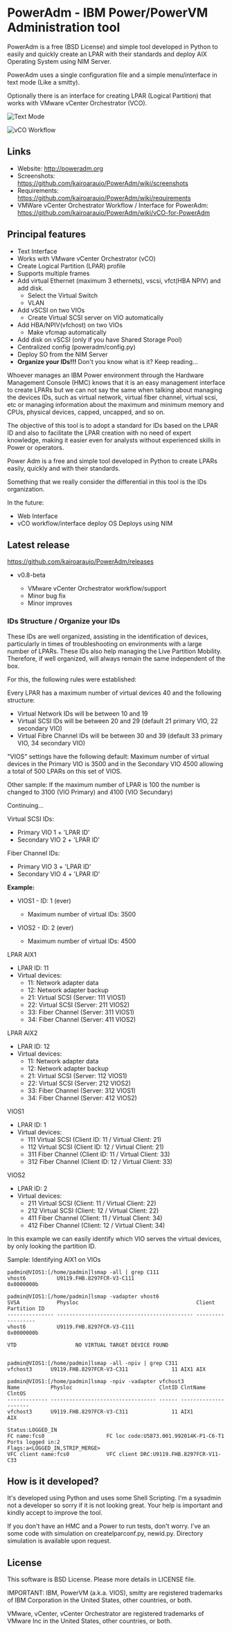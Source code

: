 # PowerAdm - IBM Power/PowerVM Administration tool

PowerAdm is a free (BSD License) and simple tool developed in Python to easily and quickly create an LPAR with their standards and deploy AIX Operating System using NIM Server.

PowerAdm uses a single configuration file and  a simple menu/interface in text mode (Like a smitty).

Optionally there is an interface for creating LPAR (Logical Partition) that works with VMware vCenter Orchestrator (VCO).

![Text Mode](http://kairo.freeshell.org/poweradm/poweradm.png "Text Mode")

![vCO Workflow](http://kairo.freeshell.org/poweradm/vCO/vCO-config-approval.png "vCO Workflow")

## Links

- Website: http://poweradm.org
- Screenshots: https://github.com/kairoaraujo/PowerAdm/wiki/screenshots	
- Requirements: https://github.com/kairoaraujo/PowerAdm/wiki/requirements
- VMWare vCenter Orchestrator Workflow / Interface for PowerAdm: https://github.com/kairoaraujo/PowerAdm/wiki/vCO-for-PowerAdm


## Principal features

- Text Interface
- Works with VMware vCenter Orchestrator (vCO)
- Create Logical Partition (LPAR) profile
- Supports multiple frames
- Add virtual Ethernet (maximum 3 ethernets), vscsi, vfct(HBA NPIV) and add disk.
	- Select the Virtual Switch
	- VLAN
- Add vSCSI on two VIOs
	- Create Virtual SCSI server on VIO automatically
- Add HBA/NPIV(vfchost) on two VIOs
	- Make vfcmap automatically
- Add disk on vSCSI (only if you have Shared Storage Pool)
- Centralized config (poweradm/config.py)
- Deploy SO from the NIM Server
- **Organize your IDs!!!** Don't you know what is it? Keep reading...

Whoever manages an IBM Power environment through the Hardware Management Console (HMC) knows that it is an easy management interface to create LPARs but we can not say the same when talking about managing the devices IDs, such as virtual network, virtual fiber channel, virtual scsi, etc or managing information about the maximum and minimum memory and CPUs, physical devices, capped, uncapped, and so on.

The objective of this tool is to adopt a standard for IDs based on the LPAR ID and also to facilitate the LPAR creation with no need of expert knowledge, making it easier even for analysts without experienced skills in Power or operators.

Power Adm is a free and simple tool developed in Python to create LPARs easily, quickly and with their standards.

Something that we really consider the differential in this tool is the IDs organization.

In the future:

- Web Interface
- vCO workflow/interface deploy OS Deploys using NIM

## Latest release

https://github.com/kairoaraujo/PowerAdm/releases

- v0.8-beta

   - VMware vCenter Orchestrator workflow/support
   - Minor bug fix
   - Minor improves 

### IDs Structure / Organize your IDs

These IDs are well organized, assisting in the identification of devices, particularly in times of troubleshooting on environments with a large number of LPARs.
These IDs also help managing the Live Partition Mobility. Therefore, if well organized, will always remain the same independent of the box.

For this, the following rules were established:

Every LPAR has a maximum number of virtual devices 40 and the following structure:
- Virtual Network IDs will be between 10 and 19
- Virtual SCSI IDs will be between 20 and 29 (default 21 primary VIO, 22 secondary VIO)
- Virtual Fibre Channel IDs will be between 30 and 39 (default 33 primary VIO, 34 secondary VIO)

"VIOS" settings have the following default:
Maximum number of virtual devices in the Primary VIO is 3500 and in the Secondary VIO 4500 allowing a total of 500 LPARs on this set of VIOS.

Other sample: If the maximum number of LPAR is 100 the number is changed to 3100 (VIO Primary) and 4100 (VIO Secundary)

Continuing...

Virtual SCSI IDs:  
- Primary VIO 1 + 'LPAR ID'
- Secondary VIO 2 + 'LPAR ID'

Fiber Channel IDs: 
- Primary VIO 3 + 'LPAR ID' 
- Secondary VIO 4 + 'LPAR ID'

**Example:**

- VIOS1 - ID: 1 (ever)
   - Maximum number of virtual IDs: 3500

- VIOS2 - ID: 2 (ever)
   - Maximum number of virtual IDs: 4500

LPAR AIX1

- LPAR ID: 11
- Virtual devices:
   - 11: Network adapter data
   - 12: Network adapter backup
   - 21: Virtual SCSI (Server: 111 VIOS1)
   - 22: Virtual SCSI (Server: 211 VIOS2)
   - 33: Fiber Channel (Server: 311 VIOS1)
   - 34: Fiber Channel (Server: 411 VIOS2)

LPAR AIX2

- LPAR ID: 12
- Virtual devices:
   - 11: Network adapter data
   - 12: Network adapter backup
   - 21: Virtual SCSI (Server: 112 VIOS1)
   - 22: Virtual SCSI (Server: 212 VIOS2)
   - 33: Fiber Channel (Server: 312 VIOS1)
   - 34: Fiber Channel (Server: 412 VIOS2)


VIOS1

- LPAR ID: 1
- Virtual devices:
   - 111 Virtual SCSI (Client ID: 11 / Virtual Client: 21)
   - 112 Virtual SCSI (Client ID: 12 / Virtual Client: 21)
   - 311 Fiber Channel (Client ID: 11 / Virtual Client: 33)
   - 312 Fiber Channel (Client ID: 12 / Virtual Client: 33)

VIOS2

- LPAR ID: 2
- Virtual devices:
   - 211 Virtual SCSI (Client: 11 / Virtual Client: 22)
   - 212 Virtual SCSI (Client: 12 / Virtual Client: 22)
   - 411 Fiber Channel (Client: 11 / Virtual Client: 34)
   - 412 Fiber Channel (Client: 12 / Virtual Client: 34)

In this example we can easily identify which VIO serves the virtual devices, by only looking the partition ID.

Sample: Identifying AIX1 on VIOs

	padmin@VIOS1:[/home/padmin]lsmap -all | grep C111
	vhost6          U9119.FHB.8297FCR-V3-C111                    0x0000000b

	padmin@VIOS1:[/home/padmin]lsmap -vadapter vhost6
	SVSA            Physloc                                      Client Partition ID
	--------------- -------------------------------------------- ------------------
	vhost6          U9119.FHB.8297FCR-V3-C111                    0x0000000b

	VTD                   NO VIRTUAL TARGET DEVICE FOUND


	padmin@VIOS1:[/home/padmin]lsmap -all -npiv | grep C311
	vfchost3      U9119.FHB.8297FCR-V3-C311              11 AIX1 AIX

	padmin@VIOS1:[/home/padmin]lsmap -npiv -vadapter vfchost3
	Name          Physloc                            ClntID ClntName       ClntOS
	------------- ---------------------------------- ------ -------------- -------
	vfchost3      U9119.FHB.8297FCR-V3-C311              11 AIX1           AIX

	Status:LOGGED_IN
	FC name:fcs0                    FC loc code:U5873.001.992014K-P1-C6-T1
	Ports logged in:2
	Flags:a<LOGGED_IN,STRIP_MERGE>
	VFC client name:fcs0            VFC client DRC:U9119.FHB.8297FCR-V11-C33


## How is it developed?

It's developed using Python and uses some Shell Scripting.
I'm a sysadmin not a developer so sorry if it is not looking great. Your help is important and kindly accept to improve the tool.

If you don't have an HMC and a Power to run tests, don't worry. I've an some code with simulation on createlparconf.py, newid.py. Directory simulation is available upon request.

## License

This software is BSD License. Please more details in LICENSE file.

IMPORTANT: 
IBM, PowerVM (a.k.a. VIOS), smitty are registered trademarks of IBM Corporation in the United States, other countries, or both.

VMware, vCenter, vCenter Orchestrator are registered trademarks of VMware Inc in
the United States, other countries, or both.
